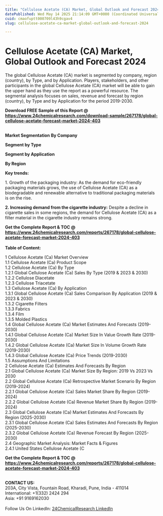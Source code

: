 ```yaml
---
title: "Cellulose Acetate (CA) Market, Global Outlook and Forecast 2024"
datePublished: Wed May 14 2025 21:14:09 GMT+0000 (Coordinated Universal Time)
cuid: cmaofuptt000709l43h9cgav4
slug: cellulose-acetate-ca-market-global-outlook-and-forecast-2024

---
```


# Cellulose Acetate (CA) Market, Global Outlook and Forecast 2024

<p>
</p><p>
The global Cellulose Acetate (CA) market is segmented by company, region (country), by Type, and by Application. Players, stakeholders, and other participants in the global Cellulose Acetate (CA) market will be able to gain the upper hand as they use the report as a powerful resource. The segmental analysis focuses on sales, revenue and forecast by region (country), by Type and by Application for the period 2019-2030.</p><p>
</p><div><b>Download FREE Sample of this Report @ 
            <a href="https://www.24chemicalresearch.com/download-sample/267178/global-cellulose-acetate-forecast-market-2024-403">
            https://www.24chemicalresearch.com/download-sample/267178/global-cellulose-acetate-forecast-market-2024-403</a></b></div><br><p>
<strong>Market Segmentation</strong>
<strong>By Company</strong></p><p>
</p><p>
<strong>Segment by Type</strong></p><p>
</p><p>
<strong>Segment by Application</strong></p><p>
</p><p>
<strong>By Region</strong></p><p>
</p><p>
<strong>Key trends:</strong></p><p>
1. Growth of the packaging industry: As the demand for eco-friendly packaging materials grows, the use of Cellulose Acetate (CA) as a biodegradable and renewable alternative to traditional packaging materials is on the rise.</p><p>
<strong>2. Increasing demand from the cigarette industry:</strong> Despite a decline in cigarette sales in some regions, the demand for Cellulose Acetate (CA) as a filter material in the cigarette industry remains strong.</p>

<div><b>Get the Complete Report & TOC @ 
            <a href="https://www.24chemicalresearch.com/reports/267178/global-cellulose-acetate-forecast-market-2024-403">
            https://www.24chemicalresearch.com/reports/267178/global-cellulose-acetate-forecast-market-2024-403</a></b></div><br>
            <b>Table of Content:</b><p>1 Cellulose Acetate (Ca) Market Overview<br />
1.1 Cellulose Acetate (Ca) Product Scope<br />
1.2 Cellulose Acetate (Ca) By Type<br />
1.2.1 Global Cellulose Acetate (Ca) Sales By Type (2019 & 2023 & 2030)<br />
1.2.2 Cellulose Diacetate<br />
1.2.3 Cellulose Triacetate<br />
1.3 Cellulose Acetate (Ca) By Application<br />
1.3.1 Global Cellulose Acetate (Ca) Sales Comparison By Application (2019 & 2023 & 2030)<br />
1.3.2 Cigarette Filters<br />
1.3.3 Fabrics<br />
1.3.4 Film<br />
1.3.5 Molded Plastics<br />
1.4 Global Cellulose Acetate (Ca) Market Estimates And Forecasts (2019-2030)<br />
1.4.1 Global Cellulose Acetate (Ca) Market Size In Value Growth Rate (2019-2030)<br />
1.4.2 Global Cellulose Acetate (Ca) Market Size In Volume Growth Rate (2019-2030)<br />
1.4.3 Global Cellulose Acetate (Ca) Price Trends (2019-2030)<br />
1.5 Assumptions And Limitations<br />
2 Cellulose Acetate (Ca) Estimates And Forecasts By Region<br />
2.1 Global Cellulose Acetate (Ca) Market Size By Region: 2019 Vs 2023 Vs 2030<br />
2.2 Global Cellulose Acetate (Ca) Retrospective Market Scenario By Region (2019-2024)<br />
2.2.1 Global Cellulose Acetate (Ca) Sales Market Share By Region (2019-2024)<br />
2.2.2 Global Cellulose Acetate (Ca) Revenue Market Share By Region (2019-2024)<br />
2.3 Global Cellulose Acetate (Ca) Market Estimates And Forecasts By Region (2025-2030)<br />
2.3.1 Global Cellulose Acetate (Ca) Sales Estimates And Forecasts By Region (2025-2030)<br />
2.3.2 Global Cellulose Acetate (Ca) Revenue Forecast By Region (2025-2030)<br />
2.4 Geographic Market Analysis: Market Facts & Figures<br />
2.4.1 United States Cellulose Acetate (C</p>

<div><b>Get the Complete Report & TOC @ 
            <a href="https://www.24chemicalresearch.com/reports/267178/global-cellulose-acetate-forecast-market-2024-403">
            https://www.24chemicalresearch.com/reports/267178/global-cellulose-acetate-forecast-market-2024-403</a></b></div><br>

<b>CONTACT US:</b><br>
            203A, City Vista, Fountain Road, Kharadi, Pune, India - 411014<br>
            International: +1(332) 2424 294<br>
            Asia: +91 9169162030 <br><br>
            Follow Us On LinkedIn: <a href="https://www.linkedin.com/company/24chemicalresearch/">24ChemicalResearch LinkedIn</a>